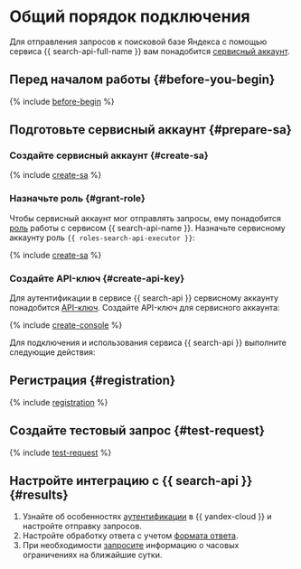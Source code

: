 # Общий порядок подключения

Для отправления запросов к поисковой базе Яндекса с помощью сервиса {{ search-api-full-name }} вам понадобится [сервисный аккаунт](../../iam/concepts/users/service-accounts.md). 

## Перед началом работы {#before-you-begin}

{% include [before-begin](../../_tutorials/_tutorials_includes/before-you-begin.md) %}

## Подготовьте сервисный аккаунт {#prepare-sa}

### Создайте сервисный аккаунт {#create-sa}

{% include [create-sa](../../_includes/iam/create-sa-via-console-without-role.md) %}

### Назначьте роль {#grant-role}

Чтобы сервисный аккаунт мог отправлять запросы, ему понадобится [роль](../../iam/concepts/access-control/roles.md) работы с сервисом {{ search-api-name }}. Назначьте сервисному аккаунту роль `{{ roles-search-api-executor }}`:

{% include [create-sa](../../_includes/grant-role-console-sa.md) %}

### Создайте API-ключ {#create-api-key}

Для аутентификации в сервисе {{ search-api }} сервисному аккаунту понадобится [API-ключ](../../iam/concepts/authorization/api-key.md). Создайте API-ключ для сервисного аккаунта:

{% include [create-console](../../_includes/iam/create-api-key-console.md) %}  

Для подключения и использования сервиса {{ search-api }} выполните следующие действия:

## Регистрация {#registration}

{% include [registration](../../_includes/search-api/registration.md) %}

## Создайте тестовый запрос {#test-request}

{% include [test-request](../../_includes/search-api/test-request.md) %}


## Настройте интеграцию с {{ search-api }} {#results}

1. Узнайте об особенностях [аутентификации](../operations/auth.md) в {{ yandex-cloud }} и настройте отправку запросов.
1. Настройте обработку ответа с учетом [формата ответа](../concepts/response.md).
1. При необходимости [запросите](../concepts/limits.md) информацию о часовых ограничениях на ближайшие сутки.